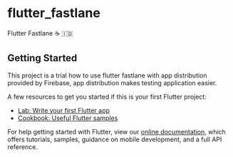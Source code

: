 # flutter_fastlane

Flutter Fastlane ☕ 🇮🇩

## Getting Started

This project is a trial how to use flutter fastlane with app distribution provided by Firebase, app distribution makes testing application easier. 

A few resources to get you started if this is your first Flutter project:

- [Lab: Write your first Flutter app](https://flutter.dev/docs/get-started/codelab)
- [Cookbook: Useful Flutter samples](https://flutter.dev/docs/cookbook)

For help getting started with Flutter, view our
[online documentation](https://flutter.dev/docs), which offers tutorials,
samples, guidance on mobile development, and a full API reference.
